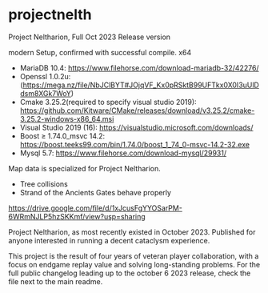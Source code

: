 # projectnelth
 Project Neltharion, Full Oct 2023 Release version


modern Setup, confirmed with successful compile.
x64
- MariaDB 10.4: https://www.filehorse.com/download-mariadb-32/42276/
- Openssl 1.0.2u: (https://mega.nz/file/NbJClBYT#JOjqVF_Kx0pRSktB99UFTkx0X0I3uUlDdsm8XGk7WoY)
- Cmake 3.25.2(required to specify visual studio 2019): https://github.com/Kitware/CMake/releases/download/v3.25.2/cmake-3.25.2-windows-x86_64.msi
- Visual Studio 2019 (16):  https://visualstudio.microsoft.com/downloads/
- Boost ≥ 1.74.0_msvc 14.2: https://boost.teeks99.com/bin/1.74.0/boost_1_74_0-msvc-14.2-32.exe
- Mysql 5.7: https://www.filehorse.com/download-mysql/29931/
  
Map data is specialized for Project Neltharion.
- Tree collisions
- Strand of the Ancients Gates behave properly

https://drive.google.com/file/d/1xJcusFgYYOSarPM-6WRmNJLP5hzSKKmf/view?usp=sharing


Project Neltharion, as most recently existed in October 2023.
Published for anyone interested in running a decent cataclysm experience.

This project is the result of four years of veteran player collaboration, with a focus on endgame replay value and solving long-standing problems. 
For the full public changelog leading up to the october 6 2023 release, check the file next to the main readme.

